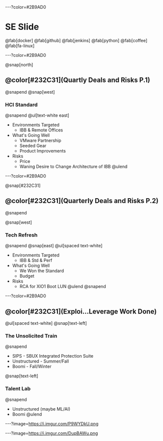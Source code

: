 ---?color=#2B9AD0
# SE Slide
@fab[docker] @fab[github] @fab[jenkins] @fab[python] @fab[coffee] @fab[fa-linux]

---?color=#2B9AD0

@snap[north]
## @color[#232C31](Quartly Deals and Risks P.1)
@snapend
@snap[west]
### HCI Standard
@snapend
@ul[text-white east]
- Environments Targeted
  - IBB & Remote Offices
- What's Going Well
  - VMware Partnership
  - Seeded Gear
  - Product Improvements
- Risks
  - Price
  - Waning Desire to Change Architecture of IBB
@ulend

---?color=#2B9AD0

@snap[#232C31]
## @color[#232C31](Quarterly Deals and Risks P.2)
@snapend

@snap[west]
### Tech Refresh
@snapend
@snap[east]
@ul[spaced text-white]
- Environments Targeted
  - IBB & Std & Perf
- What's Going Well
  - We Won the Standard
  - Budget
- Risks
  - RCA for XIO1 Boot LUN
@ulend
@snapend


---?color=#2B9AD0

## @color[#232C31](Exploi...Leverage Work Done)

@ul[spaced text-white]
@snap[text-left]
### The Unsolicited Train
@snapend
  - SIPS - SBUX Integrated Protection Suite
  - Unstructured - Summer/Fall
  - Boomi - Fall/Winter

@snap[text-left]
### Talent Lab
@snapend
  - Unstructured (maybe ML/AI)
  - Boomi
@ulend

---?image=https://i.imgur.com/P9WYDkU.png


---?image=https://i.imgur.com/DupBAWu.png
